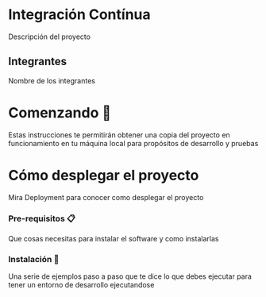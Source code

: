 <h1>Integración Contínua</h1>
<p>Descripción del proyecto</p>

<h2>Integrantes</h2>
<p>Nombre de los integrantes</p>

<h1>Comenzando 🚀</h1>
<p >
Estas instrucciones te permitirán obtener una copia del proyecto en funcionamiento en tu máquina local para propósitos de desarrollo y pruebas</p>
<h1>Cómo desplegar el proyecto</h1>
Mira Deployment para conocer como desplegar el proyecto
<h3>
Pre-requisitos 📋</h3>
Que cosas necesitas para instalar el software y como instalarlas
<h3>
Instalación 🔧</h3>
Una serie de ejemplos paso a paso que te dice lo que debes ejecutar para tener un entorno de desarrollo ejecutandose
